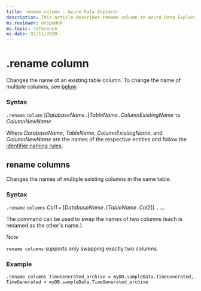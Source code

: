 ```yaml
---
title: rename column - Azure Data Explorer
description: This article describes rename column in Azure Data Explorer.
ms.reviewer: orspodek
ms.topic: reference
ms.date: 02/11/2020
---
```

# .rename column

Changes the name of an existing table column.
To change the name of multiple columns, see [below](#rename-columns).

### Syntax

`.rename` `column` [*DatabaseName*`.`]*TableName*`.`*ColumnExistingName* `to` *ColumnNewName*

Where *DatabaseName*, *TableName*, *ColumnExistingName*, and *ColumnNewName*
are the names of the respective entities and follow the [identifier naming rules](../query/schema-entities/entity-names.md).

## rename columns

Changes the names of multiple existing columns in the same table.

### Syntax

`.rename` `columns` *Col1* `=` [*DatabaseName*`.`[*TableName*`.`*Col2*]] `,` ...

The command can be used to swap the names of two columns (each is renamed as
the other's name.)

>[!NOTE]
>`rename columns` supports only swapping exactly two columns.

### Example

```kusto
.rename columns TimeGenerated_archive = myDB.sampleData.TimeGenerated, TimeGenerated = myDB.sampleData.TimeGenerated_archive
```

